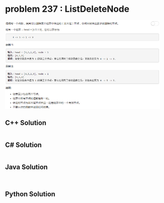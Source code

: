 
# problem 237 : ListDeleteNode

<img src="https://github.com/Peefy/PeefyLeetCode/blob/master/doc/201-300/237.ListDeleteNode/problem.png"/>

## C++ Solution

```c++

```

## C# Solution

```csharp


```

## Java Solution

```java



```

## Python Solution

```python


```




